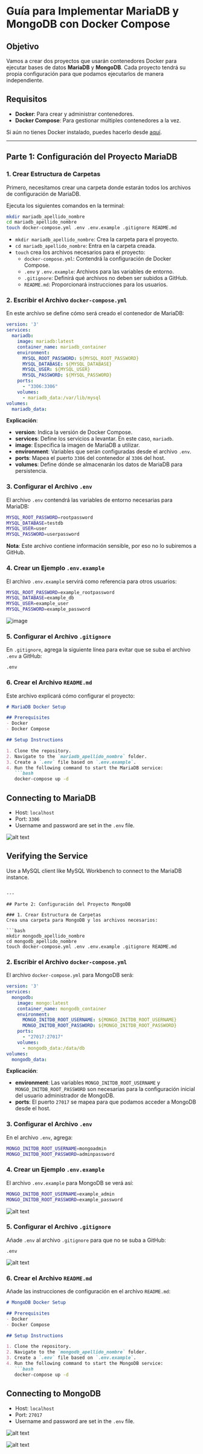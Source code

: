 # Guía para Implementar MariaDB y MongoDB con Docker Compose

## Objetivo
Vamos a crear dos proyectos que usarán contenedores Docker para ejecutar bases de datos **MariaDB** y **MongoDB**. Cada proyecto tendrá su propia configuración para que podamos ejecutarlos de manera independiente.

## Requisitos
- **Docker**: Para crear y administrar contenedores.
- **Docker Compose**: Para gestionar múltiples contenedores a la vez.

Si aún no tienes Docker instalado, puedes hacerlo desde [aquí](https://www.docker.com/products/docker-desktop).

---

## Parte 1: Configuración del Proyecto MariaDB

### 1. Crear Estructura de Carpetas
Primero, necesitamos crear una carpeta donde estarán todos los archivos de configuración de MariaDB.

Ejecuta los siguientes comandos en la terminal:

```bash
mkdir mariadb_apellido_nombre
cd mariadb_apellido_nombre
touch docker-compose.yml .env .env.example .gitignore README.md
```
- `mkdir mariadb_apellido_nombre`: Crea la carpeta para el proyecto.
- `cd mariadb_apellido_nombre`: Entra en la carpeta creada.
- `touch` crea los archivos necesarios para el proyecto:
  - `docker-compose.yml`: Contendrá la configuración de Docker Compose.
  - `.env` y `.env.example`: Archivos para las variables de entorno.
  - `.gitignore`: Definirá qué archivos no deben ser subidos a GitHub.
  - `README.md`: Proporcionará instrucciones para los usuarios.

### 2. Escribir el Archivo `docker-compose.yml`
En este archivo se define cómo será creado el contenedor de MariaDB:

```yaml
version: '3'
services:
  mariadb:
    image: mariadb:latest
    container_name: mariadb_container
    environment:
      MYSQL_ROOT_PASSWORD: ${MYSQL_ROOT_PASSWORD}
      MYSQL_DATABASE: ${MYSQL_DATABASE}
      MYSQL_USER: ${MYSQL_USER}
      MYSQL_PASSWORD: ${MYSQL_PASSWORD}
    ports:
      - "3306:3306"
    volumes:
      - mariadb_data:/var/lib/mysql
volumes:
  mariadb_data:
```

**Explicación**:
- **version**: Indica la versión de Docker Compose.
- **services**: Define los servicios a levantar. En este caso, `mariadb`.
- **image**: Especifica la imagen de MariaDB a utilizar.
- **environment**: Variables que serán configuradas desde el archivo `.env`.
- **ports**: Mapea el puerto `3306` del contenedor al `3306` del host.
- **volumes**: Define dónde se almacenarán los datos de MariaDB para persistencia.

### 3. Configurar el Archivo `.env`
El archivo `.env` contendrá las variables de entorno necesarias para MariaDB:

```bash
MYSQL_ROOT_PASSWORD=rootpassword
MYSQL_DATABASE=testdb
MYSQL_USER=user
MYSQL_PASSWORD=userpassword
```
**Nota**: Este archivo contiene información sensible, por eso no lo subiremos a GitHub.

### 4. Crear un Ejemplo `.env.example`
El archivo `.env.example` servirá como referencia para otros usuarios:

```bash
MYSQL_ROOT_PASSWORD=example_rootpassword
MYSQL_DATABASE=example_db
MYSQL_USER=example_user
MYSQL_PASSWORD=example_password
```
![image](https://github.com/user-attachments/assets/03254a58-fced-4cc1-b805-160f8a1248d0)


### 5. Configurar el Archivo `.gitignore`
En `.gitignore`, agrega la siguiente línea para evitar que se suba el archivo `.env` a GitHub:

```gitignore
.env
```

### 6. Crear el Archivo `README.md`
Este archivo explicará cómo configurar el proyecto:

```markdown
# MariaDB Docker Setup

## Prerequisites
- Docker
- Docker Compose

## Setup Instructions

1. Clone the repository.
2. Navigate to the `mariadb_apellido_nombre` folder.
3. Create a `.env` file based on `.env.example`.
4. Run the following command to start the MariaDB service:
   ```bash
   docker-compose up -d
   ```

## Connecting to MariaDB

- Host: `localhost`
- Port: `3306`
- Username and password are set in the `.env` file.

![alt text](image-1.png)

## Verifying the Service
Use a MySQL client like MySQL Workbench to connect to the MariaDB instance.
```

---

## Parte 2: Configuración del Proyecto MongoDB

### 1. Crear Estructura de Carpetas
Crea una carpeta para MongoDB y los archivos necesarios:

```bash
mkdir mongodb_apellido_nombre
cd mongodb_apellido_nombre
touch docker-compose.yml .env .env.example .gitignore README.md
```

### 2. Escribir el Archivo `docker-compose.yml`
El archivo `docker-compose.yml` para MongoDB será:

```yaml
version: '3'
services:
  mongodb:
    image: mongo:latest
    container_name: mongodb_container
    environment:
      MONGO_INITDB_ROOT_USERNAME: ${MONGO_INITDB_ROOT_USERNAME}
      MONGO_INITDB_ROOT_PASSWORD: ${MONGO_INITDB_ROOT_PASSWORD}
    ports:
      - "27017:27017"
    volumes:
      - mongodb_data:/data/db
volumes:
  mongodb_data:
```

**Explicación**:
- **environment**: Las variables `MONGO_INITDB_ROOT_USERNAME` y `MONGO_INITDB_ROOT_PASSWORD` son necesarias para la configuración inicial del usuario administrador de MongoDB.
- **ports**: El puerto `27017` se mapea para que podamos acceder a MongoDB desde el host.

### 3. Configurar el Archivo `.env`
En el archivo `.env`, agrega:

```bash
MONGO_INITDB_ROOT_USERNAME=mongoadmin
MONGO_INITDB_ROOT_PASSWORD=adminpassword
```

### 4. Crear un Ejemplo `.env.example`
El archivo `.env.example` para MongoDB se verá así:

```bash
MONGO_INITDB_ROOT_USERNAME=example_admin
MONGO_INITDB_ROOT_PASSWORD=example_password
```
![alt text](<Captura de pantalla 2024-09-30 162501.png>)

### 5. Configurar el Archivo `.gitignore`
Añade `.env` al archivo `.gitignore` para que no se suba a GitHub:

```gitignore
.env
```
![alt text](image.png)

### 6. Crear el Archivo `README.md`
Añade las instrucciones de configuración en el archivo `README.md`:

```markdown
# MongoDB Docker Setup

## Prerequisites
- Docker
- Docker Compose

## Setup Instructions

1. Clone the repository.
2. Navigate to the `mongodb_apellido_nombre` folder.
3. Create a `.env` file based on `.env.example`.
4. Run the following command to start the MongoDB service:
   ```bash
   docker-compose up -d
   ```

## Connecting to MongoDB

- Host: `localhost`
- Port: `27017`
- Username and password are set in the `.env` file.

![alt text](<Captura de pantalla 2024-09-30 162550.png>)

![alt text](<Captura de pantalla 2024-09-30 162411.png>)
